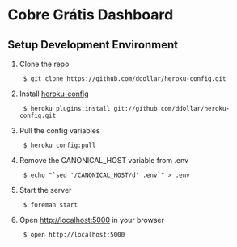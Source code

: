# Cobre Grátis Dashboard

## Setup Development Environment

1. Clone the repo

		$ git clone https://github.com/ddollar/heroku-config.git

1. Install [heroku-config](https://github.com/ddollar/heroku-config)

		$ heroku plugins:install git://github.com/ddollar/heroku-config.git

1. Pull the config variables

		$ heroku config:pull

1. Remove the CANONICAL_HOST variable from .env

		$ echo "`sed '/CANONICAL_HOST/d' .env`" > .env

1. Start the server

		$ foreman start

1. Open [http://localhost:5000](http://localhost:5000) in your browser

		$ open http://localhost:5000
